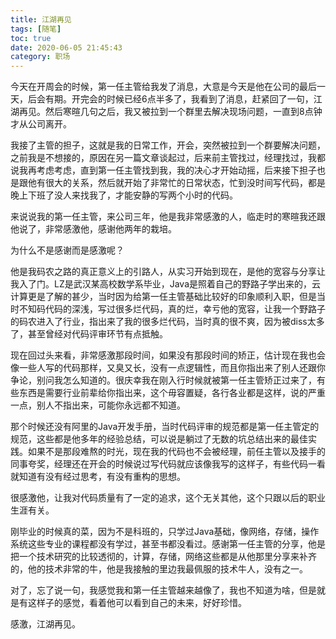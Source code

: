 ```yaml
---
title: 江湖再见
tags: [随笔]
toc: true
date: 2020-06-05 21:45:43
category: 职场
---
```


今天在开周会的时候，第一任主管给我发了消息，大意是今天是他在公司的最后一天，后会有期。开完会的时候已经6点半多了，我看到了消息，赶紧回了一句，江湖再见。然后寒暄几句之后，我又被拉到一个群里去解决现场问题，一直到8点钟才从公司离开。

<!-- more -->

我接了主管的担子，这就是我的日常工作，开会，突然被拉到一个群要解决问题，之前我是不想接的，原因在另一篇文章谈起过，后来前主管找过，经理找过，我都说我再考虑考虑，直到第一任主管找到我，我的决心才开始动摇，后来接下担子也是跟他有很大的关系，然后就开始了非常忙的日常状态，忙到没时间写代码，都是晚上下班了没人来找我了，才能安静的写两个小时的代码。

来说说我的第一任主管，来公司三年，他是我非常感激的人，临走时的寒暄我还跟他说了，非常感激他，感谢他两年的栽培。

为什么不是感谢而是感激呢？

他是我码农之路的真正意义上的引路人，从实习开始到现在，是他的宽容与分享让我入了门。LZ是武汉某高校数学系毕业，Java是照着自己的野路子学出来的，云计算更是了解的甚少，当时因为给第一任主管基础比较好的印象顺利入职，但是当时不知码代码的深浅，写过很多烂代码，真的烂，幸亏他的宽容，让我一个野路子的码农进入了行业，指出来了我的很多烂代码，当时真的很不爽，因为被diss太多了，甚至曾经对代码评审环节有点抵触。

现在回过头来看，非常感激那段时间，如果没有那段时间的矫正，估计现在我也会像一些人写的代码那样，又臭又长，没有一点逻辑性，而且你指出来了别人还跟你争论，别问我怎么知道的。很庆幸我在刚入行时候就被第一任主管矫正过来了，有些东西是需要行业前辈给你指出来，这个毋容置疑，各行各业都是这样，说的严重一点，别人不指出来，可能你永远都不知道。

那个时候还没有阿里的Java开发手册，当时代码评审的规范都是第一任主管定的规范，这些都是他多年的经验总结，可以说是躺过了无数的坑总结出来的最佳实践。如果不是那段难熬的时光，现在我的代码也不会被经理，前任主管以及接手的同事夸奖，经理还在开会的时候说过写代码就应该像我写的这样子，有些代码一看就知道有没有经过思考，有没有重构的思想。

很感激他，让我对代码质量有了一定的追求，这个无关其他，这个只跟以后的职业生涯有关。

刚毕业的时候真的菜，因为不是科班的，只学过Java基础，像网络，存储，操作系统这些专业的课程都没有学过，甚至书都没看过。感谢第一任主管的分享，他是把一个技术研究的比较透彻的，计算，存储，网络这些都是从他那里分享来补齐的，他的技术非常的牛，他是我接触的里边我最佩服的技术牛人，没有之一。

对了，忘了说一句，我感觉我和第一任主管越来越像了，我也不知道为啥，但是就是有这样子的感觉，看着他可以看到自己的未来，好好珍惜。

感激，江湖再见。




